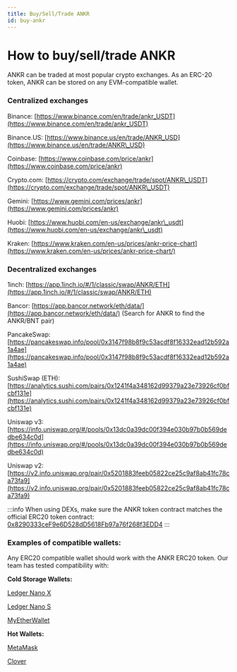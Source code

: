 ```yaml
---
title: Buy/Sell/Trade ANKR
id: buy-ankr
---
```


# How to buy/sell/trade ANKR

ANKR can be traded at most popular crypto exchanges. As an ERC-20 token, ANKR can be stored on any EVM-compatible wallet.

### Centralized exchanges

Binance: [https://www.binance.com/en/trade/ankr_USDT](https://www.binance.com/en/trade/ankr_USDT)

Binance.US: [https://www.binance.us/en/trade/ANKR_USD](https://www.binance.us/en/trade/ANKR\_USD)

Coinbase: [https://www.coinbase.com/price/ankr](https://www.coinbase.com/price/ankr)

Crypto.com: [https://crypto.com/exchange/trade/spot/ANKR\_USDT](https://crypto.com/exchange/trade/spot/ANKR\_USDT)

Gemini: [https://www.gemini.com/prices/ankr](https://www.gemini.com/prices/ankr)

Huobi: [https://www.huobi.com/en-us/exchange/ankr\_usdt](https://www.huobi.com/en-us/exchange/ankr\_usdt)

Kraken: [https://www.kraken.com/en-us/prices/ankr-price-chart](https://www.kraken.com/en-us/prices/ankr-price-chart/)

### Decentralized exchanges

1inch: [https://app.1inch.io/#/1/classic/swap/ANKR/ETH](https://app.1inch.io/#/1/classic/swap/ANKR/ETH)

Bancor: [https://app.bancor.network/eth/data/](https://app.bancor.network/eth/data/) (Search for ANKR to find the ANKR/BNT pair)

PancakeSwap: [https://pancakeswap.info/pool/0x3147f98b8f9c53acdf8f16332ead12b592a1a4ae](https://pancakeswap.info/pool/0x3147f98b8f9c53acdf8f16332ead12b592a1a4ae)

SushiSwap (ETH): [https://analytics.sushi.com/pairs/0x1241f4a348162d99379a23e73926cf0bfcbf131e](https://analytics.sushi.com/pairs/0x1241f4a348162d99379a23e73926cf0bfcbf131e)

Uniswap v3: [https://info.uniswap.org/#/pools/0x13dc0a39dc00f394e030b97b0b569dedbe634c0d](https://info.uniswap.org/#/pools/0x13dc0a39dc00f394e030b97b0b569dedbe634c0d)

Uniswap v2: [https://v2.info.uniswap.org/pair/0x5201883feeb05822ce25c9af8ab41fc78ca73fa9](https://v2.info.uniswap.org/pair/0x5201883feeb05822ce25c9af8ab41fc78ca73fa9)

:::info
When using DEXs, make sure the ANKR token contract matches the official ERC20 token contract: [0x8290333ceF9e6D528dD5618Fb97a76f268f3EDD4](https://etherscan.io/address/0x8290333ceF9e6D528dD5618Fb97a76f268f3EDD4)
:::

### Examples of compatible wallets:

Any ERC20 compatible wallet should work with the ANKR ERC20 token. Our team has tested compatibility with:

**Cold Storage Wallets:**

[Ledger Nano X](https://shop.ledger.com/products/ledger-nano-x)

[Ledger Nano S](https://shop.ledger.com/products/ledger-nano-s)

[MyEtherWallet ](https://www.myetherwallet.com)

**Hot Wallets:**

[MetaMask](https://metamask.io)

[Clover](https://chrome.google.com/webstore/detail/clover-wallet/nhnkbkgjikgcigadomkphalanndcapjk)